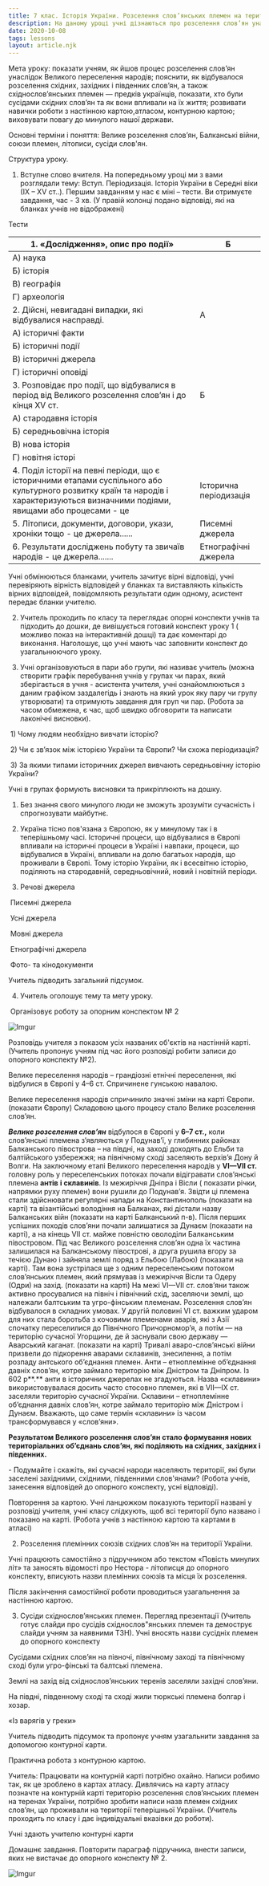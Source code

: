 ```yaml
---
title: 7 клас. Історія України. Розселення слов’янських племен на території України. Сусіди східних слов’ян
description: На даному уроці учні дізнаються про розселення слов’ян унаслідок Великого переселення народів та їх сусідів
date: 2020-10-08
tags: lessons
layout: article.njk
---
```




Мета уроку: показати учням, як йшов процес розселення слов’ян унаслідок Великого переселення народів; пояснити, як відбувалося розселення східних, західних і південних слов’ян, а також східнослов’янських племен — предків українців, показати, хто були сусідами східних слов’ян та як вони впливали на їх життя; розвивати навички роботи з настінною картою,атласом, контурною картою; виховувати повагу до минулого нашої держави. 

Основні терміни і поняття: Велике розселення слов’ян, Балканські війни, союзи племен, літописи, сусіди слов'ян.

 Структура уроку.

1. Вступне слово вчителя. На попередньому уроці ми з вами розглядали тему: Вступ. Періодизація. Історія України в Середні віки (ІХ – ХV ст..). Першим завданням у нас є міні – тести. Ви отримуєте завдання, час - 3 хв. (У правій колонці подано відповіді, які на бланках учнів не відображені)

Тести

| 1.   «Дослідження», опис про події»                          | Б                      |
| ------------------------------------------------------------ | ---------------------- |
| А) наука                                                     |                        |
| Б) історія                                                   |                        |
| В) географія                                                 |                        |
| Г) археологія                                                |                        |
| 2. Дійсні, невигадані випадки, які відбувалися насправді.    | А                      |
| А) історичні факти                                           |                        |
| Б) історичні події                                           |                        |
| В) історичні джерела                                         |                        |
| Г) історичні оповіді                                         |                        |
| 3. Розповідає про події, що відбувалися в період від Великого розселення слов’ян і до кінця XV ст. | Б                      |
| А) стародавня історія                                        |                        |
| Б) середньовічна історія                                     |                        |
| В) нова історія                                              |                        |
| Г) новітня історі                                            |                        |
| 4.  Поділ історії на певні періоди, що є історичними етапами суспільного або культурного розвитку країн та народів і характеризуються визначними подіями, явищами або процесами - це | Історична періодизація |
| 5. Літописи, документи, договори, укази, хроніки тощо - це джерела...... | Писемні джерела        |
| 6. Результати досліджень побуту та звичаїв народів - це джерела....... | Етнографічні джерела   |

Учні обмінюються бланками, учитель зачитує вірні відповіді, учні перевіряють вірність відповідей у бланках та виставляють кількість вірних відповідей, повідомляють результати один одному, асистент передає бланки учителю.

2. Учитель проходить по класу та переглядає опорні конспекти учнів та підходить до дошки, де вивішується готовий конспект уроку 1 ( можливо показ на інтерактивній дошці) та дає коментарі до виконання. Наголошує, що учні мають час заповнити конспект до узагальнюючого уроку.

3. Учні організовуються в пари або групи, які називає учитель (можна створити графік перебування учнів у групах чи парах, який зберігається в учня - асистента учителя, учні ознайомлюються з даним графіком заздалегідь і знають на який урок яку пару чи групу утворювати) та отримують завдання для груп чи пар. (Робота за часом обмежена, є час, щоб швидко обговорити та написати лаконічні висновки).

​    1) Чому людям необхідно вивчати історію?

​    2) Чи є зв’язок між історією України та Європи? Чи схожа періодизація?

​    3) За якими типами історичних джерел вивчають середньовічну історію України?

Учні в групах формують висновки та прикріплюють на дошку.

1. Без знання свого минулого люди не зможуть зрозуміти сучасність і спрогнозувати майбутнє.

2. Україна тісно пов'язана з Європою, як у минулому так і в теперішньому часі. Історичні процеси, що відбувалися в Європі впливали на історичні процеси в Україні і навпаки, процеси, що відбувалися в Україні, впливали на долю багатьох народів, що проживали в Європі. Тому історію України, як і всесвітню історію, поділяють на стародавній, середньовічний, новий і новітній періоди.

3. Речові джерела

​       Писемні джерела 

​       Усні джерела 

​       Мовні джерела 

​       Етнографічні джерела 

​       Фото- та кінодокументи

   Учитель підводить загальний підсумок.

4. Учитель оголошує тему та мету уроку.

​        Організовує роботу за опорним конспектом № 2

![Imgur](https://i.imgur.com/fLDyrvV.png)

Розповідь учителя з показом усіх названих об'єктів на настінній карті. (Учитель пропонує учням під час його розповіді робити записи до опорного конспекту №2).

Велике переселення народів – грандіозні етнічні переселення, які відбулися в Європі у 4–6 ст. Спричинене гунською навалою. 

Велике переселення народів спричинило значні зміни на карті Європи. (показати Європу) Складовою цього процесу стало Велике розселення слов’ян. 

***Велике розселення слов’ян*** відбулося в Європі у **6–7 ст.,** коли слов’янські племена з’являються у Подунав’ї, у глибинних районах Балканського півострова – на півдні, на заході доходять до Ельби та балтійського узбережжя; на північному сході заселяють верхів’я Дону й Волги.  На заключному етапі Великого переселення народів у **VI—VII ст.** головну роль у переселенських потоках почали відігравати слов’янські племена **антів** **і склавинів**. Із межиріччя Дніпра і Вісли ( показати річки, напрямки руху племен) вони рушили до Подунав’я. Звідти ці племена стали здійснювати регулярні напади на Константинополь (показати на карті) та візантійські володіння на Балканах, які дістали назву Балканських війн (показати на карті Балканський п-в). Після перших успішних походів слов’яни почали залишатися за Дунаєм (показати на карті), а на кінець VII ст. майже повністю оволоділи Балканським півостровом. Під час Великого розселення слов’ян одна їх частина залишилася на Балканському півострові, а друга рушила вгору за течією Дунаю і зайняла землі поряд з Ельбою (Лабою) (показати на карті). Там вона зустрілася ще з одним переселенським потоком слов’янських племен, який прямував із межиріччя Вісли та Одеру (Одри) на захід. (показати на карті) На межі VI—VII ст. слов’яни також активно просувалися на північ і північний схід, заселяючи землі, що належали балтським та угро-фінським племенам. Розселення слов’ян відбувалося в складних умовах. У другій половині VI ст. важким ударом для них стала боротьба з кочовими племенами аварів, які з Азії спочатку переселилися до Північного Причорномор’я, а потім — на територію сучасної Угорщини, де й заснували свою державу — Аварський каганат. (показати на карті) Тривалі аваро-слов’янські війни призвели до підкорення аварами склавинів, знесилення, а потім розпаду антського об’єднання племен. Анти – етноплемінне об’єднання давніх слов’ян, котре займало територію між Дністром та Дніпром.  Із 602 р**.** анти в історичних джерелах не згадуються. Назва «склавини» використовувалася досить часто стосовно племен, які в VII—IX ст. заселяли територію сучасної України. Склавини – етноплемінне об’єднання давніх слов’ян, котре займало територію між Дністром і Дунаєм. Вважають, що саме термін «склавини» із часом трансформувався у «слов’яни».

**Результатом Великого розселення слов’ян стало формування нових територіальних об’єднань слов’ян, які поділяють на східних, західних і південних.** 

\- Подумайте і скажіть, які сучасні народи населяють території, які були заселені західними, східними, південними слов'янами? (Робота учнів, занесення відповідей до опорного конспекту, усні відповіді).

Повторення за картою. Учні ланцюжком показують території названі у розповіді учителя, учні класу слідкують, щоб всі території було названо і показано на карті. (Робота учнів з настінною картою та картами в атласі)

2. Розселення племінних союзів східних слов’ян на території України. 

Учні працюють самостійно з підручником або текстом «Повість минулих літ» та заносять відомості про Нестора - літописця до опорного конспекту, вписують назви племінних союзів та місця їх розселення.

Після закінчення самостійної роботи проводиться узагальнення за настінною картою.

3. Сусіди східнослов’янських племен. Перегляд презентації (Учитель готує слайди про сусідів східнослов"янських племен та демострує слайди учням за наявними ТЗН).  Учні вносять назви сусідніх племен до опорного конспекту

Сусідами східних слов’ян на півночі, північному заході та північному сході були угро-фінські та балтські племена.

Землі на захід від східнослов’янських теренів заселяли західні слов’яни.

На півдні, південному сході та сході жили тюркські племена болгар і хозар.

«Із варягів у греки»

Учитель підводить підсумок та пропонує учням узагальнити завдання за допомогою контурної карти.

Практична робота з контурною картою.

Учитель: Працювати на контурній карті потрібно охайно. Написи робимо так, як це зроблено в картах атласу. Дивлячись на карту атласу позначте на контурній карті територію розселення слов’янських племен на теренах України, потрібно зробити написи назв племен східних слов’ян, що проживали на території теперішньої України. (Учитель проходить по класу і дає індивідуальні вказівки до роботи).

Учні здають учителю контурні карти

Домашнє завдання. Повторити параграф підручника, внести записи, яких не вистачає до опорного конспекту № 2.

![Imgur](https://i.imgur.com/VBPi5Xc.png)

 


